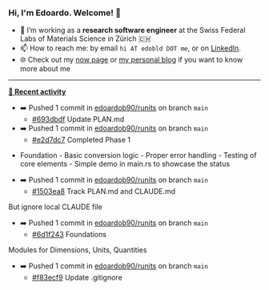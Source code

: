 ### Hi, I'm Edoardo. Welcome! 👋 

- 🔭 I’m working as a **research software engineer** at the Swiss Federal Labs of Materials Science in Zürich 🇨🇭
- 📫 How to reach me: by email `hi AT edobld DOT me`, or on [LinkedIn](https://linkedin.com/in/edobld).
- 🌐 Check out my [now page](https://edoardob.im/now) or [my personal blog](https://blog.edoardob.im) if you want to know more about me

---

**[📰 Recent activity](https://github.com/edoardob90)**
* ➡️ Pushed 1 commit in [edoardob90/runits](https://github.com/edoardob90/runits) on branch `main`
  * [#693dbdf](https://github.com/edoardob90/runits/commit/693dbdf) Update PLAN.md
* ➡️ Pushed 1 commit in [edoardob90/runits](https://github.com/edoardob90/runits) on branch `main`
  * [#e2d7dc7](https://github.com/edoardob90/runits/commit/e2d7dc7) Completed Phase 1

- Foundation - Basic conversion logic - Proper error handling - Testing of core
elements - Simple demo in main.rs to showcase the status
* ➡️ Pushed 1 commit in [edoardob90/runits](https://github.com/edoardob90/runits) on branch `main`
  * [#1503ea8](https://github.com/edoardob90/runits/commit/1503ea8) Track PLAN.md and CLAUDE.md

But ignore local CLAUDE file
* ➡️ Pushed 1 commit in [edoardob90/runits](https://github.com/edoardob90/runits) on branch `main`
  * [#6d1f243](https://github.com/edoardob90/runits/commit/6d1f243) Foundations

Modules for Dimensions, Units, Quantities
* ➡️ Pushed 1 commit in [edoardob90/runits](https://github.com/edoardob90/runits) on branch `main`
  * [#f83ecf9](https://github.com/edoardob90/runits/commit/f83ecf9) Update .gitignore


